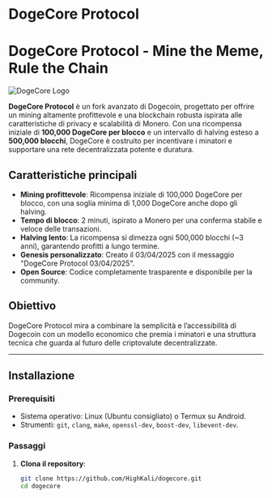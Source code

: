 # DogeCore Protocol
# DogeCore Protocol - Mine the Meme, Rule the Chain

![DogeCore Logo](https://via.placeholder.com/150) <!-- Sostituisci con il tuo logo, se ne hai uno -->

**DogeCore Protocol** è un fork avanzato di Dogecoin, progettato per offrire un mining altamente profittevole e una blockchain robusta ispirata alle caratteristiche di privacy e scalabilità di Monero. Con una ricompensa iniziale di **100,000 DogeCore per blocco** e un intervallo di halving esteso a **500,000 blocchi**, DogeCore è costruito per incentivare i minatori e supportare una rete decentralizzata potente e duratura.

## Caratteristiche principali

- **Mining profittevole**: Ricompensa iniziale di 100,000 DogeCore per blocco, con una soglia minima di 1,000 DogeCore anche dopo gli halving.
- **Tempo di blocco**: 2 minuti, ispirato a Monero per una conferma stabile e veloce delle transazioni.
- **Halving lento**: La ricompensa si dimezza ogni 500,000 blocchi (~3 anni), garantendo profitti a lungo termine.
- **Genesis personalizzato**: Creato il 03/04/2025 con il messaggio "DogeCore Protocol 03/04/2025".
- **Open Source**: Codice completamente trasparente e disponibile per la community.

## Obiettivo
DogeCore Protocol mira a combinare la semplicità e l’accessibilità di Dogecoin con un modello economico che premia i minatori e una struttura tecnica che guarda al futuro delle criptovalute decentralizzate.

---

## Installazione

### Prerequisiti
- Sistema operativo: Linux (Ubuntu consigliato) o Termux su Android.
- Strumenti: `git`, `clang`, `make`, `openssl-dev`, `boost-dev`, `libevent-dev`.

### Passaggi
1. **Clona il repository**:
   ```bash
   git clone https://github.com/HighKali/dogecore.git
   cd dogecore
